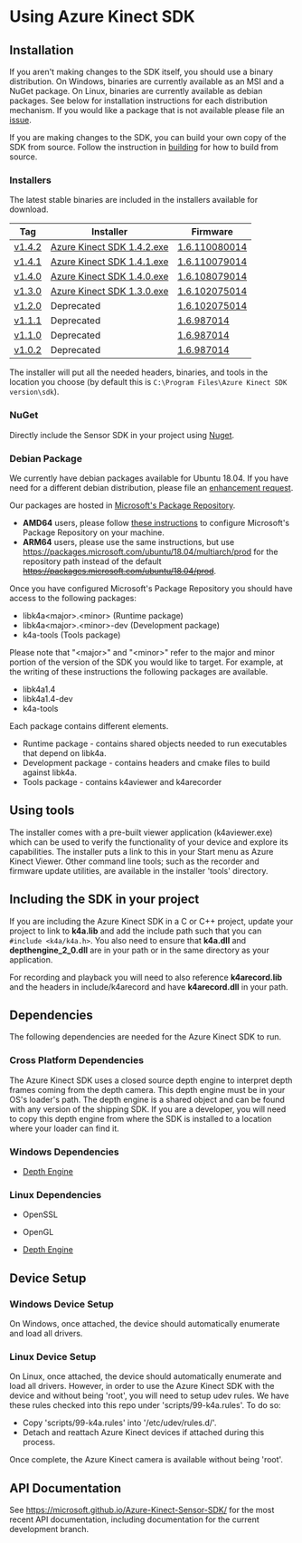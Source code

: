 # Using Azure Kinect SDK

## Installation

If you aren't making changes to the SDK itself, you should use a binary
distribution. On Windows, binaries are currently available as an MSI and a
NuGet package. On Linux, binaries are currently available as debian packages.
See below for installation instructions for each distribution mechanism. If
you would like a package that is not available please file an
[issue](https://github.com/microsoft/Azure-Kinect-Sensor-SDK/issues/new?assignees=&labels=Enhancement&template=feature-request--enhancement-.md&title=).

If you are making changes to the SDK, you can build your own copy of the SDK
from source. Follow the instruction in [building](building.md) for how to
build from source.

### Installers

The latest stable binaries are included in the installers available for download.

   Tag                                                                               | Installer                                                                                                                                              | Firmware
-------------------------------------------------------------------------------------|--------------------------------------------------------------------------------------------------------------------------------------------------|----------------------------------------------------------------------------------------------------------------------------------------
  [v1.4.2](https://github.com/microsoft/Azure-Kinect-Sensor-SDK/releases/tag/v1.4.2) | [Azure Kinect SDK 1.4.2.exe](https://download.microsoft.com/download/d/c/1/dc1f8a76-1ef2-4a1a-ac89-a7e22b3da491/Azure%20Kinect%20SDK%201.4.2.exe) | [1.6.110080014](https://download.microsoft.com/download/d/c/1/dc1f8a76-1ef2-4a1a-ac89-a7e22b3da491/AzureKinectDK_Fw_1.6.110080014.bin)
  [v1.4.1](https://github.com/microsoft/Azure-Kinect-Sensor-SDK/releases/tag/v1.4.1) | [Azure Kinect SDK 1.4.1.exe](https://download.microsoft.com/download/3/d/6/3d6d9e99-a251-4cf3-8c6a-8e108e960b4b/Azure%20Kinect%20SDK%201.4.1.exe) | [1.6.110079014](https://download.microsoft.com/download/3/d/6/3d6d9e99-a251-4cf3-8c6a-8e108e960b4b/AzureKinectDK_Fw_1.6.110079014.bin)
  [v1.4.0](https://github.com/microsoft/Azure-Kinect-Sensor-SDK/releases/tag/v1.4.0) | [Azure Kinect SDK 1.4.0.exe](https://download.microsoft.com/download/4/5/a/45aa3917-45bf-4f24-b934-5cff74df73e1/Azure%20Kinect%20SDK%201.4.0.exe) | [1.6.108079014](https://download.microsoft.com/download/4/5/a/45aa3917-45bf-4f24-b934-5cff74df73e1/Firmware/AzureKinectDK_Fw_1.6.108079014.bin)
  [v1.3.0](https://github.com/microsoft/Azure-Kinect-Sensor-SDK/releases/tag/v1.3.0) | [Azure Kinect SDK 1.3.0.exe](https://download.microsoft.com/download/e/6/6/e66482b2-b6c1-4e34-bfee-95294163fc40/Azure%20Kinect%20SDK%201.3.0.exe) | [1.6.102075014](https://download.microsoft.com/download/1/9/8/198048e8-63f2-45c6-8f96-1fd541d1b4bc/AzureKinectDK_Fw_1.6.102075014.bin)
  [v1.2.0](https://github.com/microsoft/Azure-Kinect-Sensor-SDK/releases/tag/v1.2.0) | Deprecated | [1.6.102075014](https://download.microsoft.com/download/1/9/8/198048e8-63f2-45c6-8f96-1fd541d1b4bc/AzureKinectDK_Fw_1.6.102075014.bin)
  [v1.1.1](https://github.com/Microsoft/Azure-Kinect-Sensor-SDK/releases/tag/v1.1.1) | Deprecated | [1.6.987014](https://download.microsoft.com/download/4/9/0/490A8EB2-FFCA-4BAD-B0AD-0581CCE438FC/AzureKinectDK_Fw_1.6.987014.bin)
  [v1.1.0](https://github.com/Microsoft/Azure-Kinect-Sensor-SDK/releases/tag/v1.1.0) | Deprecated | [1.6.987014](https://download.microsoft.com/download/4/9/0/490A8EB2-FFCA-4BAD-B0AD-0581CCE438FC/AzureKinectDK_Fw_1.6.987014.bin)
  [v1.0.2](https://github.com/Microsoft/Azure-Kinect-Sensor-SDK/releases/tag/v1.0.2) | Deprecated | [1.6.987014](https://download.microsoft.com/download/4/9/0/490A8EB2-FFCA-4BAD-B0AD-0581CCE438FC/AzureKinectDK_Fw_1.6.987014.bin)

The installer will put all the needed headers, binaries, and tools in the
location you choose (by default this is `C:\Program Files\Azure Kinect SDK
version\sdk`).

### NuGet

Directly include the Sensor SDK in your project using
[Nuget](https://www.nuget.org/packages/microsoft.azure.kinect.sensor/).

### Debian Package

We currently have debian packages available for Ubuntu 18.04. If you have
need for a different debian distribution, please file an
[enhancement request](https://aka.ms/azurekinectfeedback).

Our packages are hosted in [Microsoft's Package
Repository](https://packages.microsoft.com). 
* **AMD64** users, please follow [these
instructions](https://docs.microsoft.com/en-us/windows-server/administration/linux-package-repository-for-microsoft-software)
to configure Microsoft's Package Repository on your machine.
* **ARM64** users, please use the same instructions, but use https://packages.microsoft.com/ubuntu/18.04/multiarch/prod for the repository path instead of the default ~~https://packages.microsoft.com/ubuntu/18.04/prod~~.


Once you have configured Microsoft's Package Repository you should have access
to the following packages:

* libk4a\<major\>.\<minor\> (Runtime package)
* libk4a\<major\>.\<minor\>-dev (Development package)
* k4a-tools (Tools package)

Please note that "\<major\>" and "\<minor\>" refer to the major and minor
portion of the version of the SDK you would like to target. For example, at the writing of these instructions the following packages are available.

* libk4a1.4
* libk4a1.4-dev
* k4a-tools

Each package contains different elements.

* Runtime package - contains shared objects needed to run executables that depend on libk4a.
* Development package - contains headers and cmake files to build against libk4a.
* Tools package - contains k4aviewer and k4arecorder

## Using tools

The installer comes with a pre-built viewer application (k4aviewer.exe) which can be used to verify the
functionality of your device and explore its capabilities. The installer puts a link to this in your Start
menu as Azure Kinect Viewer. Other command line tools; such as the recorder and firmware update utilities, are
available in the installer 'tools' directory.

## Including the SDK in your project

If you are including the Azure Kinect SDK in a C or C++ project, update your project to link to **k4a.lib** and
add the include path such that you can `#include <k4a/k4a.h>`. You also need to ensure that **k4a.dll** and **depthengine_2_0.dll** are in your path or in the same directory as your application.

For recording and playback you will need to also reference **k4arecord.lib** and the headers in include/k4arecord and have
**k4arecord.dll** in your path.

## Dependencies

The following dependencies are needed for the Azure Kinect SDK to run.

### Cross Platform Dependencies

The Azure Kinect SDK uses a closed source depth engine to interpret depth frames
coming from the depth camera. This depth engine must be in your OS's loader's
path. The depth engine is a shared object and can be found with any version
of the shipping SDK. If you are a developer, you will need to copy this
depth engine from where the SDK is installed to a location where your loader
can find it.

### Windows Dependencies

* [Depth Engine](depthengine.md)

### Linux Dependencies

* OpenSSL

* OpenGL

* [Depth Engine](depthengine.md)

## Device Setup

### Windows Device Setup

On Windows, once attached, the device should automatically enumerate and load
all drivers.

### Linux Device Setup

On Linux, once attached, the device should automatically enumerate and load
all drivers. However, in order to use the Azure Kinect SDK with the device and without
being 'root', you will need to setup udev rules. We have these rules checked
into this repo under 'scripts/99-k4a.rules'. To do so:

* Copy 'scripts/99-k4a.rules' into '/etc/udev/rules.d/'.
* Detach and reattach Azure Kinect devices if attached during this process.

Once complete, the Azure Kinect camera is available without being 'root'.

## API Documentation

See https://microsoft.github.io/Azure-Kinect-Sensor-SDK/ for the most recent API documentation, including documentation for the current
development branch.
